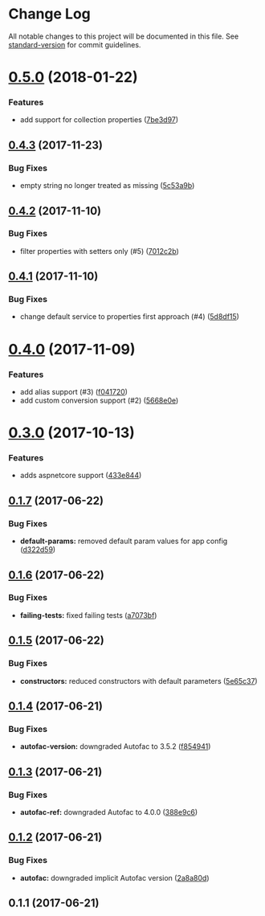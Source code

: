 # Change Log

All notable changes to this project will be documented in this file. See [standard-version](https://github.com/conventional-changelog/standard-version) for commit guidelines.

<a name="0.5.0"></a>
# [0.5.0](https://github.com/devdigital/AutofacSettings/compare/v0.4.3...v0.5.0) (2018-01-22)


### Features

* add support for collection properties ([7be3d97](https://github.com/devdigital/AutofacSettings/commit/7be3d97))



<a name="0.4.3"></a>
## [0.4.3](https://github.com/devdigital/AutofacSettings/compare/v0.4.2...v0.4.3) (2017-11-23)


### Bug Fixes

* empty string no longer treated as missing ([5c53a9b](https://github.com/devdigital/AutofacSettings/commit/5c53a9b))



<a name="0.4.2"></a>
## [0.4.2](https://github.com/devdigital/AutofacSettings/compare/v0.4.1...v0.4.2) (2017-11-10)


### Bug Fixes

* filter properties with setters only (#5) ([7012c2b](https://github.com/devdigital/AutofacSettings/commit/7012c2b))



<a name="0.4.1"></a>
## [0.4.1](https://github.com/devdigital/AutofacSettings/compare/v0.4.0...v0.4.1) (2017-11-10)


### Bug Fixes

* change default service to properties first approach (#4) ([5d8df15](https://github.com/devdigital/AutofacSettings/commit/5d8df15))



<a name="0.4.0"></a>
# [0.4.0](https://github.com/devdigital/AutofacSettings/compare/v0.3.0...v0.4.0) (2017-11-09)


### Features

* add alias support (#3) ([f041720](https://github.com/devdigital/AutofacSettings/commit/f041720))
* add custom conversion support (#2) ([5668e0e](https://github.com/devdigital/AutofacSettings/commit/5668e0e))



<a name="0.3.0"></a>
# [0.3.0](https://github.com/devdigital/AutofacSettings/compare/v0.1.7...v0.3.0) (2017-10-13)


### Features

* adds aspnetcore support ([433e844](https://github.com/devdigital/AutofacSettings/commit/433e844))



<a name="0.1.7"></a>
## [0.1.7](https://github.com/devdigital/AutofacSettings/compare/v0.1.6...v0.1.7) (2017-06-22)


### Bug Fixes

* **default-params:** removed default param values for app config ([d322d59](https://github.com/devdigital/AutofacSettings/commit/d322d59))



<a name="0.1.6"></a>
## [0.1.6](https://github.com/devdigital/AutofacSettings/compare/v0.1.5...v0.1.6) (2017-06-22)


### Bug Fixes

* **failing-tests:** fixed failing tests ([a7073bf](https://github.com/devdigital/AutofacSettings/commit/a7073bf))



<a name="0.1.5"></a>
## [0.1.5](https://github.com/devdigital/AutofacSettings/compare/v0.1.4...v0.1.5) (2017-06-22)


### Bug Fixes

* **constructors:** reduced constructors with default parameters ([5e65c37](https://github.com/devdigital/AutofacSettings/commit/5e65c37))



<a name="0.1.4"></a>
## [0.1.4](https://github.com/devdigital/AutofacSettings/compare/v0.1.3...v0.1.4) (2017-06-21)


### Bug Fixes

* **autofac-version:** downgraded Autofac to 3.5.2 ([f854941](https://github.com/devdigital/AutofacSettings/commit/f854941))



<a name="0.1.3"></a>
## [0.1.3](https://github.com/devdigital/AutofacSettings/compare/v0.1.2...v0.1.3) (2017-06-21)


### Bug Fixes

* **autofac-ref:** downgraded Autofac to 4.0.0 ([388e9c6](https://github.com/devdigital/AutofacSettings/commit/388e9c6))



<a name="0.1.2"></a>
## [0.1.2](https://github.com/devdigital/AutofacSettings/compare/v0.1.1...v0.1.2) (2017-06-21)


### Bug Fixes

* **autofac:** downgraded implicit Autofac version ([2a8a80d](https://github.com/devdigital/AutofacSettings/commit/2a8a80d))



<a name="0.1.1"></a>
## 0.1.1 (2017-06-21)
